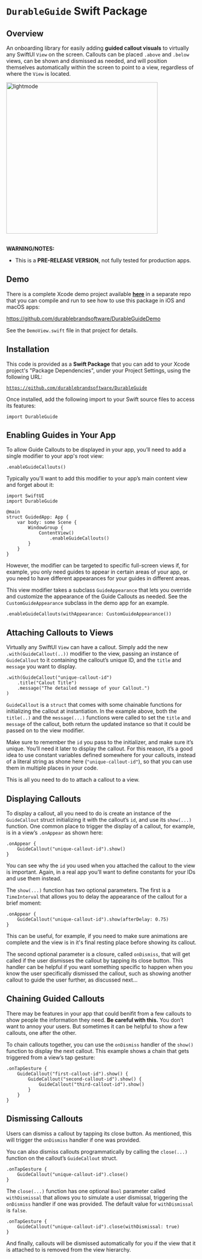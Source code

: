 # **`DurableGuide`** Swift Package

## Overview
An onboarding library for easily adding **guided callout visuals** to virtually any SwiftUI `View` on the screen. Callouts can be placed `.above` and `.below` views, can be shown and dismissed as needed, and will position themselves automatically within the screen to point to a view, regardless of where the `View` is located.

<img src="README_assets/appearance.gif" alt="lightmode" width="400"/>
<br/><br/>

**WARNING/NOTES:**
* This is a **PRE-RELEASE VERSION**, not fully tested for production apps. 


## Demo

There is a complete Xcode demo project available [**here**](https://github.com/durablebrandsoftware/DurableGuideDemo) in a separate repo that you can compile and run to see how to use this package in iOS and macOS apps:

https://github.com/durablebrandsoftware/DurableGuideDemo

 See the `DemoView.swift` file in that project for details.


## Installation
This code is provided as a **Swift Package** that you can add to your Xcode project's "Package Dependencies", under your Project Settings, using the following URL:

<code>https://github.com/durablebrandsoftware/DurableGuide</code>

Once installed, add the following import to your Swift source files to access its features:

`import DurableGuide`


## Enabling Guides in Your App

To allow Guide Callouts to be displayed in your app, you’ll need to add a single modifier to your app's root view:

```
.enableGuideCallouts()
```

Typically you'll want to add this modifier to your app’s main content view and forget about it:

```
import SwiftUI
import DurableGuide

@main
struct GuidedApp: App {
    var body: some Scene {
        WindowGroup {
            ContentView()
                .enableGuideCallouts()
        }
    }
}
```

However, the modifier can be targeted to specific full-screen views if, for example, you only need guides to appear in certain areas of your app, or you need to have different appearances for your guides in different areas.

This view modifier takes a subclass `GuideAppearance` that lets you override and customize the appearance of the Guide Callouts as needed. See the `CustomGuideAppearance` subclass in the demo app for an example.

```
.enableGuideCallouts(withAppearance: CustomGuideAppearance())
```


## Attaching Callouts to Views

Virtually any SwiftUI `View` can have a callout. Simply add the new `.with(GuideCallout(..))` modifier to the view, passing an instance of `GuideCallout` to it containing the callout’s unique ID, and the `title` and `message` you want to display.

```
.with(GuideCallout("unique-callout-id")
    .title("Calout Title")
    .message("The detailed message of your Callout.")
)
```

`GuideCallout` is a `struct` that comes with some chainable functions for initializing the callout at instantiation. In the example above, both the `title(..)` and the `message(...)` functions were called to set the `title` and `message` of the callout, both return the updated instance so that it could be passed on to the view modifier.

Make sure to remember the `id` you pass to the initializer, and make sure it’s unique. You’ll need it later to display the callout. For this reason, it’s a good idea to use constant variables defined somewhere for your callouts, instead of a literal string as shone here (`"unique-callout-id"`), so that you can use them in multiple places in your code.

This is all you need to do to attach a callout to a view.




## Displaying Callouts

To display a callout, all you need to do is create an instance of the `GuideCallout` struct initializing it with the callout’s `id`, and use its `show(...)` function. One common place to trigger the display of a callout, for example, is in a view’s `.onAppear` as shown here:

```
.onAppear {
    GuideCallout("unique-callout-id").show()
}
```

You can see why the `id` you used when you attached the callout to the view is important. Again, in a real app you’ll want to define constants for your IDs and use them instead.

The `show(...)` function has two optional parameters. The first is a `TimeInterval` that allows you to delay the appearance of the callout for a brief moment:

```
.onAppear {
    GuideCallout("unique-callout-id").show(afterDelay: 0.75)
}
```

This can be useful, for example, if you need to make sure animations are complete and the view is in it's final resting place before showing its callout.

The second optional parameter is a closure, called `onDismiss`, that will get called if the user dismisses the callout by tapping its close button. This handler can be helpful if you want something specific to happen when you know the user specifically dismissed the callout, such as showing another callout to guide the user further, as discussed next...

## Chaining Guided Callouts

There may be features in your app that could benifit from a few callouts to show people the information they need. **Be careful with this.** You don’t want to annoy your users. But sometimes it can be helpful to show a few callouts, one after the other.

To chain callouts together, you can use the `onDismiss` handler of the `show()` function to display the next callout. This example shows a chain that gets triggered from a view’s tap gesture:

```
.onTapGesture {
    GuideCallout("first-callout-id").show() {
        GuideCallout("second-callout-id").show() {
            GuideCallout("third-callout-id").show()
        }
    }
}
``` 

## Dismissing Callouts

Users can dismiss a callout by tapping its close button. As mentioned, this will trigger the `onDismiss` handler if one was provided.

You can also dismiss callouts programmatically by calling the `close(...)` function on the callout’s `GuideCallout` struct.

```
.onTapGesture {
    GuideCallout("unique-callout-id").close()
}
```

The `close(...)` function has one optional `Bool` parameter called `withDismissal` that allows you to simulate a user dismissal, triggering the `onDismiss` handler if one was provided. The default value for `withDismissal` is `false`.

```
.onTapGesture {
    GuideCallout("unique-callout-id").close(withDismissal: true)
}
```

And finally, callouts will be dismissed automatically for you if the view that it is attached to is removed from the view hierarchy. 


